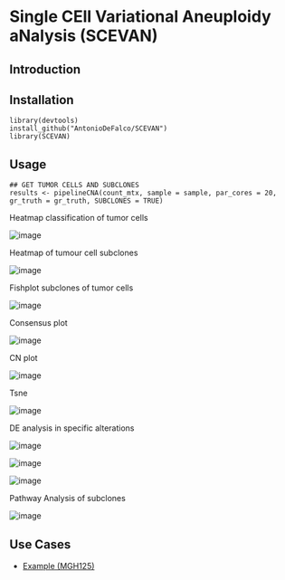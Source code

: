 # Single   CEll   Variational   Aneuploidy aNalysis  (SCEVAN)

## Introduction

## Installation
```
library(devtools)
install_github("AntonioDeFalco/SCEVAN")
library(SCEVAN)
```

## Usage

```
## GET TUMOR CELLS AND SUBCLONES
results <- pipelineCNA(count_mtx, sample = sample, par_cores = 20, gr_truth = gr_truth, SUBCLONES = TRUE)
```

Heatmap classification of tumor cells

![image](https://github.com/AntonioDeFalco/SCEVAN/blob/main/vignettes/images/MGH125heatmap.jpeg)

Heatmap of tumour cell subclones

![image](https://github.com/AntonioDeFalco/SCEVAN/blob/main/vignettes/images/MGH125heatmap_subclones.jpeg)

Fishplot subclones of tumor cells

![image](https://github.com/AntonioDeFalco/SCEVAN/blob/main/vignettes/images/MGH125fishplot_subclones.jpeg)

Consensus plot

![image](https://github.com/AntonioDeFalco/SCEVAN/blob/main/vignettes/images/MGH125consensus.png)

CN plot

![image](https://github.com/AntonioDeFalco/SCEVAN/blob/main/vignettes/images/MGH125plotCNline.png)

Tsne

![image](https://github.com/AntonioDeFalco/SCEVAN/blob/main/vignettes/images/MGH125tsne.jpeg)

DE analysis in specific alterations

![image](https://github.com/AntonioDeFalco/SCEVAN/blob/main/vignettes/images/MGH125-DE1.png)

![image](https://github.com/AntonioDeFalco/SCEVAN/blob/main/vignettes/images/MGH125-DE2.png)

![image](https://github.com/AntonioDeFalco/SCEVAN/blob/main/vignettes/images/MGH125-DE3.png)

Pathway Analysis of subclones

![image](https://github.com/AntonioDeFalco/SCEVAN/blob/main/vignettes/images/MGH125pathwayAnalysis_subclones.png)

## Use Cases

* [Example (MGH125)](https://htmlpreview.github.io/?https://raw.githubusercontent.com/AntonioDeFalco/SCEVAN/main/example.html?token=ACYAPINNYS2IVGAIMIUPRZDA5VWVU)